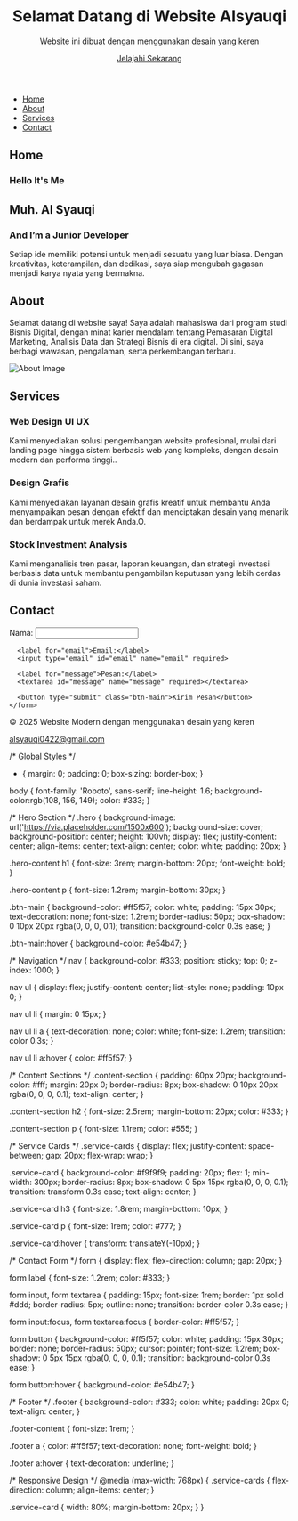 <!DOCTYPE html>
<html lang="en">
<head>
  <meta charset="UTF-8">
  <meta name="viewport" content="width=device-width, initial-scale=1.0">
  <meta name="author" content="Syauqi">
  <meta name="description" content="Website dengan Desain Keren">
  <meta name="keywords" content="HTML, CSS, modern, website">
  <title>Website Modern dengan 100 Tag HTML</title>
  <link rel="stylesheet" href="style.css">
</head>
<body>
  <header class="hero">
    <div class="hero-content">
      <h1>Selamat Datang di Website Alsyauqi</h1>
      <p>Website ini dibuat dengan menggunakan desain yang keren</p>
      <a href="#about" class="btn-main">Jelajahi Sekarang</a>
    </div>
  </header>

  <nav>
    <ul>
      <li><a href="#home">Home</a></li>
      <li><a href="#about">About</a></li>
      <li><a href="#services">Services</a></li>
      <li><a href="#contact">Contact</a></li>
    </ul>
  </nav>

  <section id="home" class="content-section">
    <h2>Home</h2>
    <h3>Hello It's Me</h3>
    <h1>Muh. Al Syauqi</h1>
    <h3>And I’m a <span>Junior Developer</span></h3>
    <p>Setiap ide memiliki potensi untuk menjadi sesuatu yang luar biasa. Dengan kreativitas, keterampilan, dan dedikasi, saya siap mengubah gagasan menjadi karya nyata yang bermakna.</p>
  </section>

  <section id="about" class="content-section">
    <h2>About</h2>
    <p>Selamat datang di website saya! Saya adalah mahasiswa dari program studi Bisnis Digital, dengan minat karier mendalam tentang Pemasaran Digital Marketing, Analisis Data dan Strategi Bisnis di era digital. Di sini, saya berbagi wawasan, pengalaman, serta perkembangan terbaru.</p>
    <img src="https://via.placeholder.com/600x300" alt="About Image" class="img-responsive">
  </section>

  <section id="services" class="content-section">
    <h2>Services</h2>
    <div class="service-cards">
      <div class="service-card">
        <h3>Web Design UI UX</h3>
        <p>Kami menyediakan solusi pengembangan website profesional, mulai dari landing page hingga sistem berbasis web yang kompleks, dengan desain modern dan performa tinggi..</p>
      </div>
      <div class="service-card">
        <h3>Design Grafis</h3>
        <p>Kami menyediakan layanan desain grafis kreatif untuk membantu Anda menyampaikan pesan dengan efektif dan menciptakan desain yang menarik dan berdampak untuk merek Anda.O.</p>
      </div>
      <div class="service-card">
        <h3>Stock Investment Analysis</h3>
        <p>Kami menganalisis tren pasar, laporan keuangan, dan strategi investasi berbasis data untuk membantu pengambilan keputusan yang lebih cerdas di dunia investasi saham.</p>
      </div>
    </div>
  </section>

  <section id="contact" class="content-section">
    <h2>Contact</h2>
    <form>
      <label for="name">Nama:</label>
      <input type="text" id="name" name="name" required>
      
      <label for="email">Email:</label>
      <input type="email" id="email" name="email" required>
      
      <label for="message">Pesan:</label>
      <textarea id="message" name="message" required></textarea>
      
      <button type="submit" class="btn-main">Kirim Pesan</button>
    </form>
  </section>

  <footer class="footer">
    <div class="footer-content">
      <p>&copy; 2025 Website Modern dengan menggunakan desain yang keren</p>
      <a href="@alsyauqi0422@gmail.com">alsyauqi0422@gmail.com</a>
    </div>
  </footer>

</body>
</html>


/* Global Styles */
* {
  margin: 0;
  padding: 0;
  box-sizing: border-box;
}

body {
  font-family: 'Roboto', sans-serif;
  line-height: 1.6;
  background-color:rgb(108, 156, 149);
  color: #333;
}

/* Hero Section */
.hero {
  background-image: url('https://via.placeholder.com/1500x600');
  background-size: cover;
  background-position: center;
  height: 100vh;
  display: flex;
  justify-content: center;
  align-items: center;
  text-align: center;
  color: white;
  padding: 20px;
}

.hero-content h1 {
  font-size: 3rem;
  margin-bottom: 20px;
  font-weight: bold;
}

.hero-content p {
  font-size: 1.2rem;
  margin-bottom: 30px;
}

.btn-main {
  background-color: #ff5f57;
  color: white;
  padding: 15px 30px;
  text-decoration: none;
  font-size: 1.2rem;
  border-radius: 50px;
  box-shadow: 0 10px 20px rgba(0, 0, 0, 0.1);
  transition: background-color 0.3s ease;
}

.btn-main:hover {
  background-color: #e54b47;
}

/* Navigation */
nav {
  background-color: #333;
  position: sticky;
  top: 0;
  z-index: 1000;
}

nav ul {
  display: flex;
  justify-content: center;
  list-style: none;
  padding: 10px 0;
}

nav ul li {
  margin: 0 15px;
}

nav ul li a {
  text-decoration: none;
  color: white;
  font-size: 1.2rem;
  transition: color 0.3s;
}

nav ul li a:hover {
  color: #ff5f57;
}

/* Content Sections */
.content-section {
  padding: 60px 20px;
  background-color: #fff;
  margin: 20px 0;
  border-radius: 8px;
  box-shadow: 0 10px 20px rgba(0, 0, 0, 0.1);
  text-align: center;
}

.content-section h2 {
  font-size: 2.5rem;
  margin-bottom: 20px;
  color: #333;
}

.content-section p {
  font-size: 1.1rem;
  color: #555;
}

/* Service Cards */
.service-cards {
  display: flex;
  justify-content: space-between;
  gap: 20px;
  flex-wrap: wrap;
}

.service-card {
  background-color: #f9f9f9;
  padding: 20px;
  flex: 1;
  min-width: 300px;
  border-radius: 8px;
  box-shadow: 0 5px 15px rgba(0, 0, 0, 0.1);
  transition: transform 0.3s ease;
  text-align: center;
}

.service-card h3 {
  font-size: 1.8rem;
  margin-bottom: 10px;
}

.service-card p {
  font-size: 1rem;
  color: #777;
}

.service-card:hover {
  transform: translateY(-10px);
}

/* Contact Form */
form {
  display: flex;
  flex-direction: column;
  gap: 20px;
}

form label {
  font-size: 1.2rem;
  color: #333;
}

form input, form textarea {
  padding: 15px;
  font-size: 1rem;
  border: 1px solid #ddd;
  border-radius: 5px;
  outline: none;
  transition: border-color 0.3s ease;
}

form input:focus, form textarea:focus {
  border-color: #ff5f57;
}

form button {
  background-color: #ff5f57;
  color: white;
  padding: 15px 30px;
  border: none;
  border-radius: 50px;
  cursor: pointer;
  font-size: 1.2rem;
  box-shadow: 0 5px 15px rgba(0, 0, 0, 0.1);
  transition: background-color 0.3s ease;
}

form button:hover {
  background-color: #e54b47;
}

/* Footer */
.footer {
  background-color: #333;
  color: white;
  padding: 20px 0;
  text-align: center;
}

.footer-content {
  font-size: 1rem;
}

.footer a {
  color: #ff5f57;
  text-decoration: none;
  font-weight: bold;
}

.footer a:hover {
  text-decoration: underline;
}

/* Responsive Design */
@media (max-width: 768px) {
  .service-cards {
    flex-direction: column;
    align-items: center;
  }

  .service-card {
    width: 80%;
    margin-bottom: 20px;
  }
}
 
